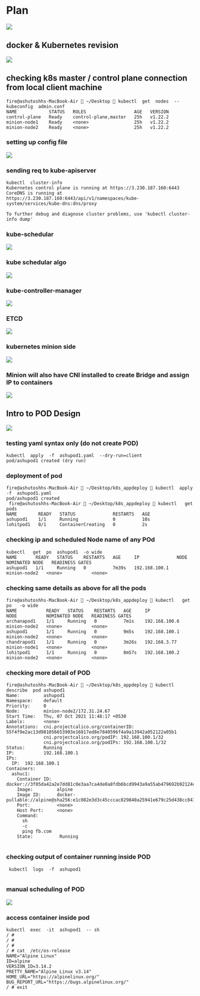 # Plan 

<img src="plan.png">

## docker & Kubernetes revision 

<img src="rev.png">

## checking k8s master / control plane connection from local client machine 

```
fire@ashutoshhs-MacBook-Air  ~/Desktop  kubectl  get  nodes  --kubeconfig  admin.conf 
NAME            STATUS   ROLES                  AGE   VERSION
control-plane   Ready    control-plane,master   25h   v1.22.2
minion-node1    Ready    <none>                 25h   v1.22.2
minion-node2    Ready    <none>                 25h   v1.22.2

```

### setting up config file 

<img src="config.png">



### sending req to kube-apiserver 

```
kubectl  cluster-info 
Kubernetes control plane is running at https://3.230.187.160:6443
CoreDNS is running at https://3.230.187.160:6443/api/v1/namespaces/kube-system/services/kube-dns:dns/proxy

To further debug and diagnose cluster problems, use 'kubectl cluster-info dump'

```

### kube-schedular

<img src="sche.png">

### kube schedular algo 

<img src="schealgo.png">

### kube-controller-manager

<img src="kubec.png">

### ETCD 

<img src="etcd.png">


### kubernetes minion side 

<img src="min.png">


### Minion will also have CNI installed to create Bridge and assign IP to containers

<img src="cni.png">

## Intro to POD Design 

<img src="pod1.png">

### testing yaml syntax only  (do not create POD)

```
kubectl  apply  -f  ashupod1.yaml  --dry-run=client 
pod/ashupod1 created (dry run)

```

### deployment of pod 

```
fire@ashutoshhs-MacBook-Air  ~/Desktop/k8s_appdeploy  kubectl  apply  -f  ashupod1.yaml                   
pod/ashupod1 created
 fire@ashutoshhs-MacBook-Air  ~/Desktop/k8s_appdeploy  kubectl   get  pods
NAME        READY   STATUS              RESTARTS   AGE
ashupod1    1/1     Running             0          10s
lohitpod1   0/1     ContainerCreating   0          2s

```

### checking ip and scheduled Node name of any POd 

```
kubectl   get  po  ashupod1  -o wide
NAME       READY   STATUS    RESTARTS   AGE     IP              NODE           NOMINATED NODE   READINESS GATES
ashupod1   1/1     Running   0          7m39s   192.168.100.1   minion-node2   <none>           <none>

```

### checking same details as above for all the pods 

```
fire@ashutoshhs-MacBook-Air  ~/Desktop/k8s_appdeploy  kubectl   get  po   -o wide
NAME           READY   STATUS    RESTARTS   AGE     IP              NODE           NOMINATED NODE   READINESS GATES
archanapod1    1/1     Running   0          7m1s    192.168.100.6   minion-node2   <none>           <none>
ashupod1       1/1     Running   0          9m5s    192.168.100.1   minion-node2   <none>           <none>
chandrapod1    1/1     Running   0          3m26s   192.168.3.77    minion-node1   <none>           <none>
lohitpod1      1/1     Running   0          8m57s   192.168.100.2   minion-node2   <none>           <none>

```

### checking more detail of POD 

```
fire@ashutoshhs-MacBook-Air  ~/Desktop/k8s_appdeploy  kubectl  describe  pod ashupod1 
Name:         ashupod1
Namespace:    default
Priority:     0
Node:         minion-node2/172.31.24.67
Start Time:   Thu, 07 Oct 2021 11:48:17 +0530
Labels:       <none>
Annotations:  cni.projectcalico.org/containerID: 55f4f9e2ac13d981056653903e16817ed8e7840596f4a9a13942a052122a05b1
              cni.projectcalico.org/podIP: 192.168.100.1/32
              cni.projectcalico.org/podIPs: 192.168.100.1/32
Status:       Running
IP:           192.168.100.1
IPs:
  IP:  192.168.100.1
Containers:
  ashuc1:
    Container ID:  docker://3f05da42a2e7dd81c0e3aa7ca4de0a8fdb6bcd9943a9a55ab479692b92124c6d
    Image:         alpine
    Image ID:      docker-pullable://alpine@sha256:e1c082e3d3c45cccac829840a25941e679c25d438cc8412c2fa221cf1a824e6a
    Port:          <none>
    Host Port:     <none>
    Command:
      sh
      -c
      ping fb.com
    State:          Running
    
```

### checking output of container running inside POD 

```
 kubectl  logs  -f  ashupod1 
 
```

### manual scheduling of POD 

<img src="man.png">

### access container inside pod 

```
kubectl  exec  -it  ashupod1  -- sh 
/ # 
/ # 
/ # 
/ # cat  /etc/os-release 
NAME="Alpine Linux"
ID=alpine
VERSION_ID=3.14.2
PRETTY_NAME="Alpine Linux v3.14"
HOME_URL="https://alpinelinux.org/"
BUG_REPORT_URL="https://bugs.alpinelinux.org/"
/ # exit

```



